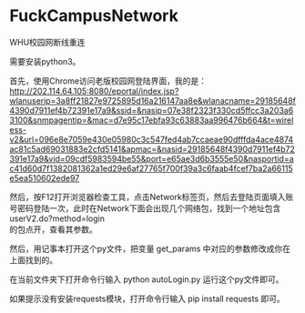# FuckCampusNetwork
WHU校园网断线重连

需要安装python3。

首先，使用Chrome访问老版校园网登陆界面，我的是：http://202.114.64.105:8080/eportal/index.jsp?wlanuserip=3a8ff21827e9725895d16a216147aa8e&wlanacname=29185648f4390d7911ef4b72391e17a9&ssid=&nasip=07e38f2323f330cd5ffcc3a203a63100&snmpagentip=&mac=d7e95c17ebfa93c63883aa996476b664&t=wireless-v2&url=096e8e7059e430e05980c3c547fed4ab7ccaeae90dfffda4ace4874ac81c5ad69031883e2cfd5141&apmac=&nasid=29185648f4390d7911ef4b72391e17a9&vid=09cdf5983594be55&port=e65ae3d6b3555e50&nasportid=ac41d60d7f1382081362a1ed29e6af27765f700f39a3c6faab4fcef7ba2a66115e5ea510602ede97  
  
然后，按F12打开浏览器检查工具，点击Network标签页，然后去登陆页面填入账号密码登陆一次，此时在Network下面会出现几个网络包，找到一个地址包含userV2.do?method=login  
的包点开，查看其参数。  

然后，用记事本打开这个py文件，把变量 get_params 中对应的参数修改成你在上面找到的。  

在当前文件夹下打开命令行输入 python autoLogin.py 运行这个py文件即可。  

如果提示没有安装requests模块，打开命令行输入 pip install requests 即可。  

